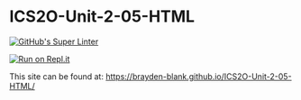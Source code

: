 # ICS2O-Unit-2-05-HTML

[![GitHub's Super Linter](https://github.com/Brayden-Blank/ICS2O-Unit-2-05-HTML/actions/workflows/main.yml/badge.svg)](https://github.com/Brayden-Blank/ICS2O-Unit-2-05-HTML/actions/workflows/main.yml)

[![Run on Repl.it](https://repl.it/badge/github/<OWNER>/<REPOSITORY>)](https://repl.it/github/<OWNER>/<REPOSITORY>)

This site can be found at: https://brayden-blank.github.io/ICS2O-Unit-2-05-HTML/
